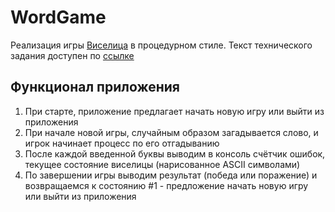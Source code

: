 # WordGame
 Реализация игры [Виселица](https://goo.su/gq1nWGh) в процедурном стиле. 
 Текст технического задания доступен по [ссылке](https://zhukovsd.github.io/java-backend-learning-course/Projects/Hangman/)

 
## Функционал приложения
1. При старте, приложение предлагает начать новую игру или выйти из приложения
2. При начале новой игры, случайным образом загадывается слово, и 
игрок начинает процесс по его отгадыванию
3. После каждой введенной буквы выводим в консоль счётчик ошибок, 
текущее состояние виселицы (нарисованное ASCII символами)
4. По завершении игры выводим результат (победа или поражение) и возвращаемся к состоянию #1 - предложение начать новую игру или выйти из приложения


